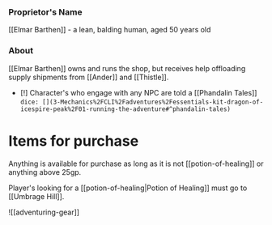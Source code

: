 ### Proprietor's Name

[[Elmar Barthen]] - a lean, balding human, aged 50 years old

### About

[[Elmar Barthen]] owns and runs the shop, but receives help offloading supply shipments from [[Ander]] and [[Thistle]].

- [!] Character's who engage with any NPC are told a [[Phandalin Tales]] `dice: [](3-Mechanics%2FCLI%2Fadventures%2Fessentials-kit-dragon-of-icespire-peak%2F01-running-the-adventure#^phandalin-tales)`

# Items for purchase

Anything is available for purchase as long as it is not [[potion-of-healing]] or anything above 25gp.

Player's looking for a [[potion-of-healing|Potion of Healing]] must go to [[Umbrage Hill]].

![[adventuring-gear]]